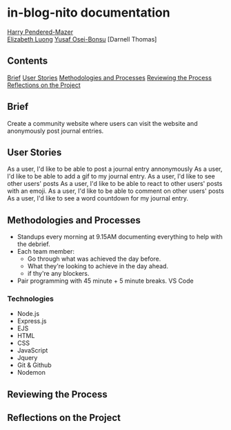 # in-blog-nito documentation

[Harry Pendered-Mazer](https://github.com/harry-pm)  
[Elizabeth Luong](https://github.com/elizabethluong/)
[Yusaf Osei-Bonsu](https://github.com/YusafOsei-Bonsu)
[Darnell Thomas]

## Contents

[Brief](#brief)
[User Stories](#user-stories)
[Methodologies and Processes](#methodologies-and-processes)
[Reviewing the Process](#reviewing-the-process)
[Reflections on the Project](#reflections-on-the-project)

## Brief

Create a community website where users can visit the website and anonymously post journal entries.

## User Stories

As a user, I'd like to be able to post a journal entry annonymously
As a user, I'd like to be able to add a gif to my journal entry.
As a user, I'd like to see other users' posts
As a user, I'd like to be able to react to other users' posts with an emoji.
As a user, I'd like to be able to comment on other users' posts
As a user, I'd like to see a word countdown for my journal entry.

## Methodologies and Processes

- Standups every morning at 9.15AM documenting everything to help with the debrief.
- Each team member:
  - Go through what was achieved the day before.
  - What they're looking to achieve in the day ahead.
  - if thy're any blockers.
- Pair programming with 45 minute + 5 minute breaks.
  VS Code

### Technologies

- Node.js
- Express.js
- EJS
- HTML
- CSS
- JavaScript
- Jquery
- Git & Github
- Nodemon

## Reviewing the Process

## Reflections on the Project

